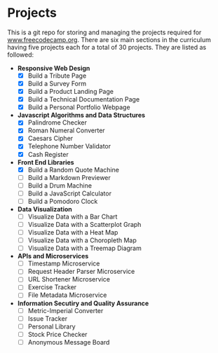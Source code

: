 # Projects
This is a git repo for storing and managing the projects required for www.freecodecamp.org. There are six
main sections in the curriculum having five projects each for a total of 30 projects. They are listed as followed:

- **Responsive Web Design**
  - [x] Build a Tribute Page
  - [x] Build a Survey Form
  - [x] Build a Product Landing Page
  - [x] Build a Technical Documentation Page
  - [x] Build a Personal Portfolio Webpage
  
- **Javascript Algorithms and Data Structures**
  - [x] Palindrome Checker
  - [x] Roman Numeral Converter
  - [x] Caesars Cipher
  - [x] Telephone Number Validator
  - [x] Cash Register

- **Front End Libraries**
  - [x] Build a Random Quote Machine
  - [ ] Build a Markdown Previewer
  - [ ] Build a Drum Machine
  - [ ] Build a JavaScript Calculator
  - [ ] Build a Pomodoro Clock

- **Data Visualization**
  - [ ] Visualize Data with a Bar Chart
  - [ ] Visualize Data with a Scatterplot Graph
  - [ ] Visualize Data with a Heat Map
  - [ ] Visualize Data with a Choropleth Map
  - [ ] Visualize Data with a Treemap Diagram

- **APIs and Microservices**
  - [ ] Timestamp Microservice
  - [ ] Request Header Parser Microservice
  - [ ] URL Shortener Microservice
  - [ ] Exercise Tracker
  - [ ] File Metadata Microservice
  
- **Information Secutiry and Quality Assurance**
  - [ ] Metric-Imperial Converter
  - [ ] Issue Tracker
  - [ ] Personal Library
  - [ ] Stock Price Checker
  - [ ] Anonymous Message Board

